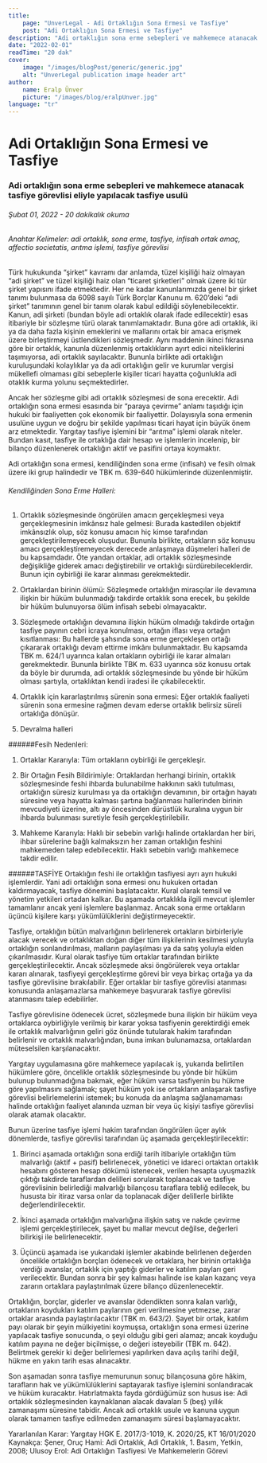 ```yaml
---
title:
    page: "UnverLegal - Adi Ortaklığın Sona Ermesi ve Tasfiye"
    post: "Adi Ortaklığın Sona Ermesi ve Tasfiye"
description: "Adi ortaklığın sona erme sebepleri ve mahkemece atanacak tasfiye görevlisi eliyle yapılacak tasfiye usulü"
date: "2022-02-01"
readTime: "20 dak"
cover:
    image: "/images/blogPost/generic/generic.jpg"
    alt: "UnverLegal publication image header art"
author:
    name: Eralp Ünver
    picture: "/images/blog/eralpUnver.jpg"
language: "tr"
---
```


# Adi Ortaklığın Sona Ermesi ve Tasfiye

### Adi ortaklığın sona erme sebepleri ve mahkemece atanacak tasfiye görevlisi eliyle yapılacak tasfiye usulü

###### Şubat 01, 2022 - 20 dakikalık okuma

###### Anahtar Kelimeler: adi ortaklık, sona erme, tasfiye, infisah ortak amaç, affectio societatis, arıtma işlemi, tasfiye görevlisi  

Türk hukukunda “şirket” kavramı dar anlamda, tüzel kişiliği haiz olmayan “adi şirket” ve tüzel kişiliği haiz olan “ticaret şirketleri” olmak üzere iki tür şirket yapısını ifade etmektedir. Her ne kadar kanunlarımızda genel bir şirket tanımı bulunmasa da 6098 sayılı Türk Borçlar Kanunu m. 620’deki “adi şirket” tanımının genel bir tanım olarak kabul edildiği söylenebilecektir. Kanun, adi şirketi (bundan böyle adi ortaklık olarak ifade edilecektir) esas itibariyle bir sözleşme türü olarak tanımlamaktadır. Buna göre adi ortaklık, iki ya da daha fazla kişinin emeklerini ve mallarını ortak bir amaca erişmek üzere birleştirmeyi üstlendikleri sözleşmedir. Aynı maddenin ikinci fıkrasına göre bir ortaklık, kanunla düzenlenmiş ortaklıkların ayırt edici niteliklerini taşımıyorsa, adi ortaklık sayılacaktır. Bununla birlikte adi ortaklığın kuruluşundaki kolaylıklar ya da adi ortaklığın gelir ve kurumlar vergisi mükellefi olmaması gibi sebeplerle kişiler ticari hayatta çoğunlukla adi otaklık kurma yolunu seçmektedirler. 

Ancak her sözleşme gibi adi ortaklık sözleşmesi de sona erecektir. Adi ortaklığın sona ermesi esasında bir “paraya çevirme” anlamı taşıdığı için hukuki bir faaliyetten çok ekonomik bir faaliyettir. Dolayısıyla sona ermenin usulüne uygun ve doğru bir şekilde yapılması ticari hayat için büyük önem arz etmektedir. Yargıtay tasfiye işlemini bir “arıtma” işlemi olarak niteler. Bundan kasıt, tasfiye ile ortaklığa dair hesap ve işlemlerin incelenip, bir bilanço düzenlenerek ortaklığın aktif ve pasifini ortaya koymaktır. 

Adi ortaklığın sona ermesi, kendiliğinden sona erme (infisah) ve fesih olmak üzere iki grup halindedir ve TBK m. 639-640 hükümlerinde düzenlenmiştir. 

###### Kendiliğinden Sona Erme Halleri:
1. Ortaklık sözleşmesinde öngörülen amacın gerçekleşmesi veya gerçekleşmesinin imkânsız hale gelmesi: Burada kastedilen objektif imkânsızlık olup, söz konusu amacın hiç kimse tarafından gerçekleştirilemeyecek oluşudur. Bununla birlikte, ortakların söz konusu amacı gerçekleştiremeyecek derecede anlaşmaya düşmeleri halleri de bu kapsamdadır. Öte yandan ortaklar, adi ortaklık sözleşmesinde değişikliğe giderek amacı değiştirebilir ve ortaklığı sürdürebileceklerdir. Bunun için oybirliği ile karar alınması gerekmektedir.

2. Ortaklardan birinin ölümü: Sözleşmede ortaklığın mirasçılar ile devamına ilişkin bir hüküm bulunmadığı takdirde ortaklık sona erecek, bu şekilde bir hüküm bulunuyorsa ölüm infisah sebebi olmayacaktır.

3. Sözleşmede ortaklığın devamına ilişkin hüküm olmadığı takdirde ortağın tasfiye payının cebri icraya konulması, ortağın iflası veya ortağın kısıtlanması: Bu hallerde şahsında sona erme gerçekleşen ortağı çıkararak ortaklığı devam ettirme imkânı bulunmaktadır. Bu kapsamda TBK m. 624/1 uyarınca kalan ortakların oybirliği ile karar almaları gerekmektedir. Bununla birlikte TBK m. 633 uyarınca söz konusu ortak da böyle bir durumda, adi ortaklık sözleşmesinde bu yönde bir hüküm olması şartıyla, ortaklıktan kendi iradesi ile çıkabilecektir. 

4. Ortaklık için kararlaştırılmış sürenin sona ermesi: Eğer ortaklık faaliyeti sürenin sona ermesine rağmen devam ederse ortaklık belirsiz süreli ortaklığa dönüşür.

5. Devralma halleri

######Fesih Nedenleri:
1. Ortaklar Kararıyla: Tüm ortakların oybirliği ile gerçekleşir.

2. Bir Ortağın Fesih Bildirimiyle: Ortaklardan herhangi birinin, ortaklık sözleşmesinde feshi ihbarda bulunabilme hakkının saklı tutulması, ortaklığın süresiz kurulması ya da ortaklığın devamının, bir ortağın hayatı süresine veya hayatta kalması şartına bağlanması hallerinden birinin mevcudiyeti üzerine, altı ay öncesinden dürüstlük kuralına uygun bir ihbarda bulunması suretiyle fesih gerçekleştirilebilir.

3. Mahkeme Kararıyla: Haklı bir sebebin varlığı halinde ortaklardan her biri, ihbar sürelerine bağlı kalmaksızın her zaman ortaklığın feshini mahkemeden talep edebilecektir. Haklı sebebin varlığı mahkemece takdir edilir. 

######TASFİYE
Ortaklığın feshi ile ortaklığın tasfiyesi ayrı ayrı hukuki işlemlerdir. Yani adi ortaklığın sona ermesi onu hukuken ortadan kaldırmayacak, tasfiye dönemini başlatacaktır. Kural olarak temsil ve yönetim yetkileri ortadan kalkar. Bu aşamada ortaklıkla ilgili mevcut işlemler tamamlanır ancak yeni işlemlere başlanmaz. Ancak sona erme ortakların üçüncü kişilere karşı yükümlülüklerini değiştirmeyecektir. 

Tasfiye, ortaklığın bütün malvarlığının belirlenerek ortakların birbirleriyle alacak verecek ve ortaklıktan doğan diğer tüm ilişkilerinin kesilmesi yoluyla ortaklığın sonlandırılması, malların paylaşılması ya da satış yoluyla elden çıkarılmasıdır. Kural olarak tasfiye tüm ortaklar tarafından birlikte gerçekleştirilecektir. Ancak sözleşmede aksi öngörülerek veya ortaklar kararı alınarak, tasfiyeyi gerçekleştirme görevi bir veya birkaç ortağa ya da tasfiye görevlisine bırakılabilir. Eğer ortaklar bir tasfiye görevlisi atanması konusunda anlaşamazlarsa mahkemeye başvurarak tasfiye görevlisi atanmasını talep edebilirler.

Tasfiye görevlisine ödenecek ücret, sözleşmede buna ilişkin bir hüküm veya ortaklarca oybirliğiyle verilmiş bir karar yoksa tasfiyenin gerektirdiği emek ile ortaklık malvarlığının geliri göz önünde tutularak hakim tarafından belirlenir ve ortaklık malvarlığından, buna imkan bulunamazsa, ortaklardan müteselsilen karşılanacaktır.

Yargıtay uygulamasına göre mahkemece yapılacak iş, yukarıda belirtilen hükümlere göre, öncelikle ortaklık sözleşmesinde bu yönde bir hüküm bulunup bulunmadığına bakmak, eğer hüküm varsa tasfiyenin bu hükme göre yapılmasını sağlamak; şayet hüküm yok ise ortakların anlaşarak tasfiye görevlisi belirlemelerini istemek; bu konuda da anlaşma sağlanamaması halinde ortaklığın faaliyet alanında uzman bir veya üç kişiyi tasfiye görevlisi olarak atamak olacaktır. 

Bunun üzerine tasfiye işlemi hakim tarafından öngörülen üçer aylık dönemlerde, tasfiye görevlisi tarafından üç aşamada gerçekleştirilecektir:

1. Birinci aşamada ortaklığın sona erdiği tarih itibariyle ortaklığın tüm malvarlığı (aktif + pasif) belirlenecek, yönetici ve idareci ortaktan ortaklık hesabını gösteren hesap dökümü istenecek, verilen hesapta uyuşmazlık çıktığı takdirde taraflardan delilleri sorularak toplanacak ve tasfiye görevlisinin belirlediği malvarlığı bilançosu taraflara tebliğ edilecek, bu hususta bir itiraz varsa onlar da toplanacak diğer delillerle birlikte değerlendirilecektir.

2. İkinci aşamada ortaklığın malvarlığına ilişkin satış ve nakde çevirme işlemi gerçekleştirilecek, şayet bu mallar mevcut değilse, değerleri bilirkişi ile belirlenecektir. 

3. Üçüncü aşamada ise yukarıdaki işlemler akabinde belirlenen değerden öncelikle ortaklığın borçları ödenecek ve ortaklara, her birinin ortaklığa verdiği avanslar, ortaklık için yaptığı giderler ve katılım payları geri verilecektir. Bundan sonra bir şey kalması halinde ise kalan kazanç veya zararın ortaklara paylaştırılmak üzere bilanço düzenlenecektir. 

Ortaklığın, borçlar, giderler ve avanslar ödendikten sonra kalan varlığı, ortakların koydukları katılım paylarının geri verilmesine yetmezse, zarar ortaklar arasında paylaştırılacaktır (TBK m. 643/2). Şayet bir ortak, katılım payı olarak bir şeyin mülkiyetini koymuşsa, ortaklığın sona ermesi üzerine yapılacak tasfiye sonucunda, o şeyi olduğu gibi geri alamaz; ancak koyduğu katılım payına ne değer biçilmişse, o değeri isteyebilir (TBK m. 642). Belirtmek gerekir ki değer belirlemesi yapılırken dava açılış tarihi değil, hükme en yakın tarih esas alınacaktır.

Son aşamadan sonra tasfiye memurunun sonuç bilançosuna göre hâkim, tarafların hak ve yükümlülüklerini saptayarak tasfiye işlemini sonlandıracak ve hüküm kuracaktır.
Hatırlatmakta fayda gördüğümüz son husus ise: Adi ortaklık sözleşmesinden kaynaklanan alacak davaları 5 (beş) yıllık zamanaşımı süresine tabidir. Ancak adi ortaklık usule ve kanuna uygun olarak tamamen tasfiye edilmeden zamanaşımı süresi başlamayacaktır. 

Yararlanılan Karar: Yargıtay HGK E. 2017/3-1019, K. 2020/25, KT 16/01/2020
Kaynakça: Şener, Oruç Hami: Adi Ortaklık, Adi Ortaklık, 1. Basım, Yetkin, 2008; Ulusoy Erol: Adi Ortaklığın Tasfiyesi Ve Mahkemelerin Görevi

